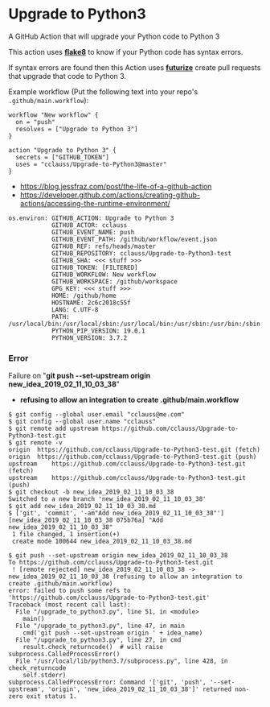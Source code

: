 # Upgrade to Python3
A GitHub Action that will upgrade your Python code to Python 3

This action uses [__flake8__](http://flake8.pycqa.org) to know if your Python code has syntax errors.

If syntax errors are found then this Action uses [__futurize__](http://python-future.org/futurize_cheatsheet.html) create pull requests that upgrade that code to Python 3.

Example workflow (Put the following text into your repo's `.github/main.workflow`):
```
workflow "New workflow" {
  on = "push"
  resolves = ["Upgrade to Python 3"]
}

action "Upgrade to Python 3" {
  secrets = ["GITHUB_TOKEN"]
  uses = "cclauss/Upgrade-to-Python3@master"
}
```

* https://blog.jessfraz.com/post/the-life-of-a-github-action
* https://developer.github.com/actions/creating-github-actions/accessing-the-runtime-environment/

```
os.environ: GITHUB_ACTION: Upgrade to Python 3
            GITHUB_ACTOR: cclauss
            GITHUB_EVENT_NAME: push
            GITHUB_EVENT_PATH: /github/workflow/event.json
            GITHUB_REF: refs/heads/master
            GITHUB_REPOSITORY: cclauss/Upgrade-to-Python3-test
            GITHUB_SHA: <<< stuff >>>
            GITHUB_TOKEN: [FILTERED]
            GITHUB_WORKFLOW: New workflow
            GITHUB_WORKSPACE: /github/workspace
            GPG_KEY: <<< stuff >>>
            HOME: /github/home
            HOSTNAME: 2c6c2018c55f
            LANG: C.UTF-8
            PATH: /usr/local/bin:/usr/local/sbin:/usr/local/bin:/usr/sbin:/usr/bin:/sbin:/bin
            PYTHON_PIP_VERSION: 19.0.1
            PYTHON_VERSION: 3.7.2
```
### Error
Failure on "__git push --set-upstream origin new_idea_2019_02_11_10_03_38__"
* __refusing to allow an integration to create .github/main.workflow__
```
$ git config --global user.email "cclauss@me.com"
$ git config --global user.name "cclauss"
$ git remote add upstream https://github.com/cclauss/Upgrade-to-Python3-test.git
$ git remote -v
origin	https://github.com/cclauss/Upgrade-to-Python3-test.git (fetch)
origin	https://github.com/cclauss/Upgrade-to-Python3-test.git (push)
upstream	https://github.com/cclauss/Upgrade-to-Python3-test.git (fetch)
upstream	https://github.com/cclauss/Upgrade-to-Python3-test.git (push)
$ git checkout -b new_idea_2019_02_11_10_03_38
Switched to a new branch 'new_idea_2019_02_11_10_03_38'
$ git add new_idea_2019_02_11_10_03_38.md
$ ['git', 'commit', '-am"Add new_idea_2019_02_11_10_03_38"']
[new_idea_2019_02_11_10_03_38 075b76a] "Add new_idea_2019_02_11_10_03_38"
 1 file changed, 1 insertion(+)
 create mode 100644 new_idea_2019_02_11_10_03_38.md

$ git push --set-upstream origin new_idea_2019_02_11_10_03_38
To https://github.com/cclauss/Upgrade-to-Python3-test.git
 ! [remote rejected] new_idea_2019_02_11_10_03_38 -> new_idea_2019_02_11_10_03_38 (refusing to allow an integration to create .github/main.workflow)
error: failed to push some refs to 'https://github.com/cclauss/Upgrade-to-Python3-test.git'
Traceback (most recent call last):
  File "/upgrade_to_python3.py", line 51, in <module>
    main()
  File "/upgrade_to_python3.py", line 47, in main
    cmd('git push --set-upstream origin ' + idea_name)
  File "/upgrade_to_python3.py", line 27, in cmd
    result.check_returncode()  # will raise subprocess.CalledProcessError()
  File "/usr/local/lib/python3.7/subprocess.py", line 428, in check_returncode
    self.stderr)
subprocess.CalledProcessError: Command '['git', 'push', '--set-upstream', 'origin', 'new_idea_2019_02_11_10_03_38']' returned non-zero exit status 1.

```
